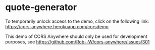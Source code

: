 # quote-generator

To temporarily unlock access to the demo, click on the following link: https://cors-anywhere.herokuapp.com/corsdemo

This demo of CORS Anywhere should only be used for development purposes, see https://github.com/Rob--W/cors-anywhere/issues/301
